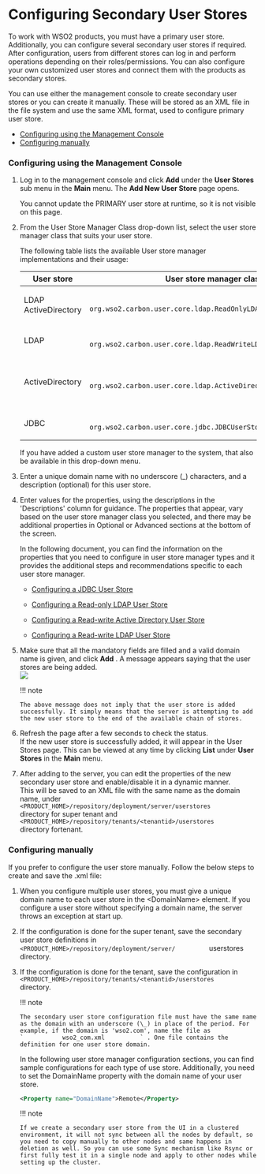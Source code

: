 # Configuring Secondary User Stores

To work with WSO2 products, you must have a primary user store.
Additionally, you can configure several secondary user stores if
required. After configuration, users from different stores can log in
and perform operations depending on their roles/permissions. You can
also configure your own customized user stores and connect them with the
products as secondary stores.

You can use either the management console to create secondary user
stores or you can create it manually. These will be stored as an XML
file in the file system and use the same XML format, used to configure
primary user store.

-   [Configuring using the Management
    Console](#ConfiguringSecondaryUserStores-ConfiguringusingtheManagementConsole)
-   [Configuring
    manually](#ConfiguringSecondaryUserStores-Configuringmanually)

### Configuring using the Management Console

1.  Log in to the management console and click **Add** under the **User
    Stores** sub menu in the **Main** menu. The **Add New User Store**
    page opens.

    You cannot update the PRIMARY user store at runtime, so it is not
    visible on this page.

2.  From the User Store Manager Class drop-down list, select the user
    store manager class that suits your user store.

    The following table lists the available User store manager
    implementations and their usage:

    <table>
    <colgroup>
    <col style="width: 10%" />
    <col style="width: 40%" />
    <col style="width: 48%" />
    </colgroup>
    <thead>
    <tr class="header">
    <th>User store</th>
    <th>User store manager class</th>
    <th>Description</th>
    </tr>
    </thead>
    <tbody>
    <tr class="odd">
    <td><p>LDAP ActiveDirectory</p></td>
    <td><code>               org.wso2.carbon.user.core.ldap.ReadOnlyLDAPUserStoreManager              </code></td>
    <td>Used to do read-only operations for external LDAP or ActiveDirectory user stores.</td>
    </tr>
    <tr class="even">
    <td>LDAP</td>
    <td><code>               org.wso2.carbon.user.core.ldap.ReadWriteLDAPUserStoreManager              </code></td>
    <td>Used for external LDAP user stores to do both read and write operations.This is the default primary user store configuration in user-mgt.xml file for WSO2 Identity Server.</td>
    </tr>
    <tr class="odd">
    <td>ActiveDirectory</td>
    <td><code>               org.wso2.carbon.user.core.ldap.ActiveDirectoryUserStoreManager              </code></td>
    <td>Used to configure an Active Directory Domain Service (AD DS) or Active Directory Lightweight Directory Service (AD LDS). This can be used only for read/write operations. If you need to use AD as read-only, you must use <code>               org.wso2.carbon.user.core.ldap.ReadOnlyLDAPUserStoreManager.              </code></td>
    </tr>
    <tr class="even">
    <td>JDBC</td>
    <td><code>               org.wso2.carbon.user.core.jdbc.JDBCUserStoreManager              </code></td>
    <td>Used for JDBC user stores. This is the default primary user store configuration in user-mgt.xml file for all WSO2 Servers, except WSO2 Identity Server.</td>
    </tr>
    </tbody>
    </table>

    If you have added a custom user store manager to the system, that
    also be available in this drop-down menu.

3.  Enter a unique domain name with no underscore (\_) characters, and a
    description (optional) for this user store.
4.  Enter values for the properties, using the descriptions in the
    'Descriptions' column for guidance. The properties that appear, vary
    based on the user store manager class you selected, and there may be
    additional properties in Optional or Advanced sections at the bottom
    of the screen.  
      
    In the following document, you can find the information on the
    properties that you need to configure in user store manager types
    and it provides the additional steps and recommendations specific to
    each user store manager.  
      
    -   [Configuring a JDBC User Store](_Configuring_a_JDBC_User_Store_)

    -   [Configuring a Read-only LDAP User
        Store](_Configuring_a_Read-only_LDAP_User_Store_)

    -   [Configuring a Read-write Active Directory User
        Store](_Configuring_a_Read-write_Active_Directory_User_Store_)

    -   [Configuring a Read-write LDAP User
        Store](_Configuring_a_Read-write_LDAP_User_Store_)

5.  Make sure that all the mandatory fields are filled and a valid
    domain name is given, and click **Add** . A message appears saying
    that the user stores are being added.  
    ![](attachments/103330307/103330314.png)

    !!! note
    
        The above message does not imply that the user store is added
        successfully. It simply means that the server is attempting to add
        the new user store to the end of the available chain of stores.
    

6.  Refresh the page after a few seconds to check the status.  
    If the new user store is successfully added, it will appear in the
    User Stores page. This can be viewed at any time by clicking
    **List** under **User Stores** in the **Main** menu.  
      
7.  After adding to the server, you can edit the properties of the new
    secondary user store and enable/disable it in a dynamic manner.  
    This will be saved to an XML file with the same name as the domain
    name, under
    `          <PRODUCT_HOME>/repository/deployment/server/userstores         `
    directory for super tenant and
    `          <PRODUCT_HOME>/repository/tenants/<tenantid>/userstores         `
    directory fortenant.

### Configuring manually

If you prefer to configure the user store manually. Follow the below
steps to create and save the .xml file:

1.  When you configure multiple user stores, you must give a unique
    domain name to each user store in the \<DomainName\> element. If you
    configure a user store without specifying a domain name, the server
    throws an exception at start up.

2.  If the configuration is done for the super tenant, save the
    secondary user store definitions in
    `           <PRODUCT_HOME>/repository/deployment/server/          `
    userstores directory.

3.  If the configuration is done for the tenant, save the configuration
    in
    `           <PRODUCT_HOME>/repository/tenants/<tenantid>/userstores          `
    directory.

    !!! note
    
        The secondary user store configuration file must have the same name
        as the domain with an underscore (\_) in place of the period. For
        example, if the domain is 'wso2.com', name the file as
        `           wso2_com.xml          ` . One file contains the
        definition for one user store domain.
    

    In the following user store manager configuration sections, you can
    find sample configurations for each type of use store. Additionally,
    you need to set the DomainName property with the domain name of your
    user store.

    ``` xml
    <Property name="DomainName">Remote</Property>
    ```

    !!! note
    
        If we create a secondary user store from the UI in a clustered
        environment, it will not sync between all the nodes by default, so
        you need to copy manually to other nodes and same happens in
        deletion as well. So you can use some Sync mechanism like Rsync or
        first fully test it in a single node and apply to other nodes while
        setting up the cluster.  
    

      
      
